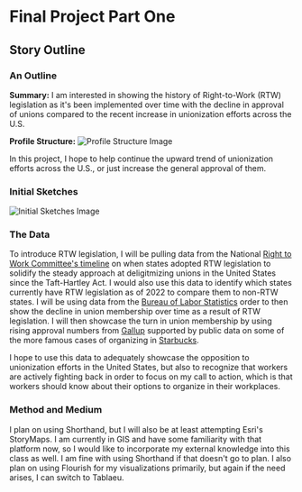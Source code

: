 # Final Project Part One

## Story Outline

### An Outline

**Summary:** I am interested in showing the history of Right-to-Work (RTW) legislation as it's been implemented over time with the decline in approval of unions compared to the recent increase in unionization efforts across the U.S.

**Profile Structure:** 
![Profile Structure Image](https://mail.google.com/mail/u/0?ui=2&ik=b4f04083b0&attid=0.1.1&permmsgid=msg-f:1744808977723031901&th=1836ce855618015d&view=fimg&fur=ip&sz=s0-l75-ft&attbid=ANGjdJ9ONg7fBEBAJ3Tr05qJCeFBiIvIG_zV8evPotZrEDhCZ24rTiZOVXx26BQplfLafEHApDk0DGfyBae4hPo1yfbKNmHDiQfJ4ETp4Al0KaK4FY87KTVa-DLBLEk&disp=emb)

In this project, I hope to help continue the upward trend of unionization efforts across the U.S., or just increase the general approval of them.

### Initial Sketches

![Initial Sketches Image](/https://mail.google.com/mail/u/0?ui=2&ik=b4f04083b0&attid=0.1.1&permmsgid=msg-f:1745137896187230909&th=1837f9aba24ffabd&view=fimg&fur=ip&sz=s0-l75-ft&attbid=ANGjdJ-oARzmgkfdbOTInsCg0QvaTPm6UY9SHDbVSGm5IvaaOBzhGx1KAjouzP7qpEc3Tg9oSSlKbjd3w8KAigBogrx25oZ78sLhR52jKhWn1mltNDnlpstr72saxTc&disp=emb)

### The Data

To introduce RTW legislation, I will be pulling data from the National [Right to Work Committee's timeline](/https://nrtwc.org/facts/state-right-to-work-timeline-2016/) on when states adopted RTW legislation to solidify the steady approach at deligitmizing unions in the United States since the Taft-Hartley Act. I would also use this data to identify which states currently have RTW legislation as of 2022 to compare them to non-RTW states. I will be using data from the [Bureau of Labor Statistics](/https://www.bls.gov/spotlight/2016/union-membership-in-the-united-states/home.htmin) order to then show the decline in union membership over time as a result of RTW legislation. I will then showcase the turn in union membership by using rising approval numbers from [Gallup](/https://news.gallup.com/poll/12751/labor-unions.aspx) supported by public data on some of the more famous cases of organizing in [Starbucks](/https://unionelections.org/data/starbucks/). 

I hope to use this data to adequately showcase the opposition to unionization efforts in the United States, but also to recognize that workers are actively fighting back in order to focus on my call to action, which is that workers should know about their options to organize in their workplaces.

### Method and Medium

I plan on using Shorthand, but I will also be at least attempting Esri's StoryMaps. I am currently in GIS and have some familiarity with that platform now, so I would like to incorporate my external knowledge into this class as well. I am fine with using Shorthand if that doesn't go to plan. I also plan on using Flourish for my visualizations primarily, but again if the need arises, I can switch to Tablaeu. 

